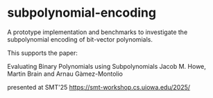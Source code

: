 # subpolynomial-encoding

A prototype implementation and benchmarks to investigate the subpolynomial encoding of bit-vector polynomials.

This supports the paper:

Evaluating Binary Polynomials using Subpolynomials
Jacob M. Howe, Martin Brain and Arnau Gàmez-Montolio

presented at SMT'25 https://smt-workshop.cs.uiowa.edu/2025/


